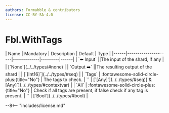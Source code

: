 ```yaml
---
authors: Formabble & contributors
license: CC-BY-SA-4.0
---
```



# Fbl.WithTags

<div class="sh-parameters" markdown="1">
| Name | Mandatory | Description | Default | Type |
|------|---------------------|-------------|---------|------|
| `⬅️ Input` ||The input of the shard, if any | | [`None`](../../types/#none) |
| `Output ➡️` ||The resulting output of the shard | | [`[Int16]`](../../types/#seq) |
| `Tags` | :fontawesome-solid-circle-plus:{title="No"}  | The tags to check. | `` | [`[Any]`](../../types/#seq)[`&[Any]`](../../types/#contextvar) |
| `All` | :fontawesome-solid-circle-plus:{title="No"}  | Check if all tags are present, if false check if any tag is present. | `` | [`Bool`](../../types/#bool) |

</div>



--8<-- "includes/license.md"

